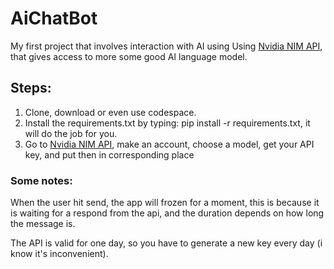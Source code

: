 # AiChatBot
My first project that involves interaction with AI using Using [Nvidia NIM API](https://build.nvidia.com/explore/discover), that gives access to more some good AI language model.
## Steps:
1. Clone, download or even use codespace.
2. Install the requirements.txt by typing: pip install -r requirements.txt, it will do the job for you.
3. Go to [Nvidia NIM API](https://build.nvidia.com/explore/discover), make an account, choose a model, get your API key, and put then in corresponding place
### Some notes:
When the user hit send, the app will frozen for a moment, this is because it is waiting for a respond from the api, and the duration depends on how long the message is.

The API is valid for one day, so you have to generate a new key every day (i know it's inconvenient).